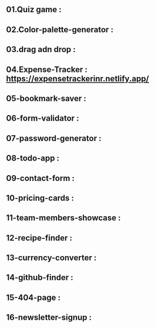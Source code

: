 ## 01.Quiz game :
## 02.Color-palette-generator :
## 03.drag adn drop :
## 04.Expense-Tracker : https://expensetrackerinr.netlify.app/
## 05-bookmark-saver :
## 06-form-validator :
## 07-password-generator :
## 08-todo-app :
## 09-contact-form :
## 10-pricing-cards :
## 11-team-members-showcase :
## 12-recipe-finder :
## 13-currency-converter :
## 14-github-finder :
## 15-404-page :
## 16-newsletter-signup :
